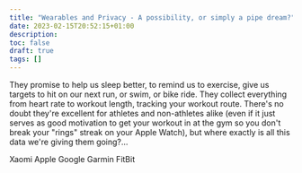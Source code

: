 ```yaml
---
title: "Wearables and Privacy - A possibility, or simply a pipe dream?"
date: 2023-02-15T20:52:15+01:00
description:
toc: false
draft: true
tags: []
---
```

They promise to help us sleep better, to remind us to exercise, give us targets to hit on our next run, or swim, or bike ride. They collect everything from heart rate to workout length, tracking your workout route. There's no doubt they're excellent for athletes and non-athletes alike (even if it just serves as good motivation to get your workout in at the gym so you don't break your "rings" streak on your Apple Watch), but where exactly is all this data we're giving them going?...

Xaomi
Apple
Google
Garmin
FitBit

